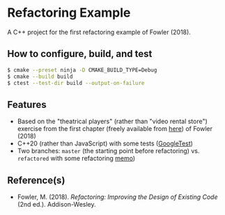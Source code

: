 # Refactoring Example

A C++ project for the first refactoring example of Fowler (2018).

## How to configure, build, and test

```bash
$ cmake --preset ninja -D CMAKE_BUILD_TYPE=Debug
$ cmake --build build
$ ctest --test-dir build --output-on-failure
```

## Features

* Based on the "theatrical players" (rather than "video rental store") exercise from the first chapter (freely available from [here](https://www.thoughtworks.com/books/refactoring2)) of Fowler (2018)
* C++20 (rather than JavaScript) with some tests ([GoogleTest](https://github.com/google/googletest))
* Two branches: `master` (the starting point before refactoring) vs. `refactored` with some refactoring [memo](doc/memo.md))

## Reference(s)
* Fowler, M. (2018). _Refactoring: Improving the Design of Existing Code_ (2nd ed.). Addison-Wesley.
